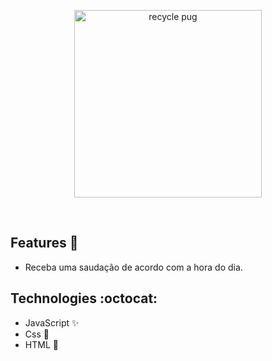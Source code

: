 <p  align="center">
<img  src="https://media.giphy.com/media/l0HlP7vUlR4PFivTi/giphy.gif"  height="300" alt="recycle pug">
</p>
<br/>

## Features :deciduous_tree:
* Receba uma saudação de acordo com a hora do dia.

## Technologies :octocat:
* JavaScript :sparkles:
* Css :nail_care:
* HTML :hammer:	

